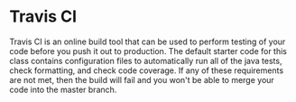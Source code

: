 # Travis CI

Travis CI is an online build tool that can be used to perform testing of your code before you push it out to production. The default starter code for this class contains configuration files to automatically run all of the java tests, check formatting, and check code coverage. If any of these requirements are not met, then the build will fail and you won't be able to merge your code into the master branch.
